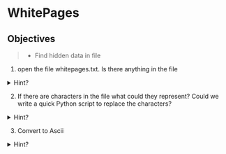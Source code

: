 # WhitePages

## Objectives

> - Find hidden data in file
1. open the file whitepages.txt. Is there anything in the file


<details>
<summary>Hint?</summary>
<br>

Characters in the file may not be visible...

</details>

2. If there are characters in the file what could they represent? Could we write a quick Python script to replace the characters? 

<details>
<summary>Hint?</summary>
<br>

Try converting to binary where each of the different characters maps to a one or a zero. We know that some of the characters are spaces

Psuedocode:
~~~~
text = '                             ...'
output = ''
for char in text:
    if char == ' ':
        output = output + '1'
    else:
        output = output + '0'
print(output)
~~~~

</details>

3. Convert to Ascii

<details>
<summary>Hint?</summary>
<br>
You can do this by copying the script output into a tool such as Cyberchef.
https://gchq.github.io/CyberChef/

</details>
